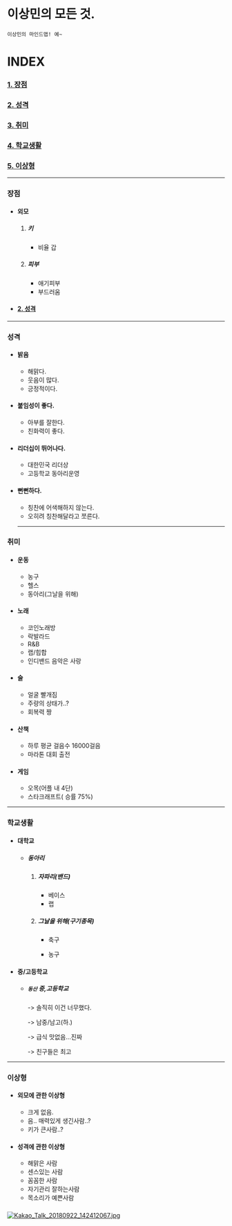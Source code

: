 # 이상민의 모든 것.

```
이상민의 마인드맵! 예~
```

# INDEX

### [1.  장점](#1)</br>

### [2. 성격](#2)</br>

### [3. 취미](#3)</br>

### [4. 학교생활](#4)</br>

### [5. 이상형](#5)<br>

---

### <h3 id="1"> 장점 </h3>

- #### 외모

  1. ##### 키

     - 비율 갑

  2. ##### 피부

     - 애기피부
     - 부드러움

- #### [2. 성격](#2)</br>
 
 ---
 
### <h3 id="2"> 성격 </h3>

- #### 밝음

  - 해맑다.
  - 웃음이 많다.
  - 긍정적이다.

- #### 붙임성이 좋다.

  - 아부를 잘한다.
  - 친화력이 좋다.

- #### 리더십이 뛰어나다.

  - 대한민국 리더상
  - 고등학교 동아리운영

- #### 뻔뻔하다.

  - 칭찬에 어색해하지 않는다.
  - 오히려 칭찬해달라고 쪼른다.
  
  ---

### <h3 id="3"> 취미 </h3>

- #### 운동

  - 농구
  - 헬스
  - 동아리(그날을 위해)

- #### 노래

  - 코인노래방
  - 락발라드
  - R&B
  - 랩/힙합
  - 인디밴드 음악은 사랑

- #### 술

  - 얼굴 빨개짐
  - 주량의 상태가..?
  - 회복력 짱

- #### 산책

  - 하루 평균 걸음수 16000걸음
  - 마라톤 대회 출전

- #### 게임

  - 오목(어플 내 4단)
  - 스타크래프트( 승률 75%)

---

### <h3 id="4"> 학교생활 </h3>

- #### 대학교

  - ##### 동아리

    1. ##### 자파리(밴드)

       - 베이스
       - 랩

    2. ##### 그날을 위해(구기종목)

       - 축구

       - 농구

- ####  중/고등학교

  - ##### `동산` 중,고등학교

    -> 솔직히 이건 너무했다.

    -> 남중/남고(하.)

    -> 급식 맛없음...진짜

    -> 친구들은 최고

---

### <h3 id="5"> 이상형 </h3>

- #### 외모에 관한 이상형

  - 크게 없음.
  - 음.. 매력있게 생긴사람..?
  - 키가 큰사람..?

- #### 성격에 관한 이상형

  - 해맑은 사람
  - 센스있는 사람
  - 꼼꼼한 사람
  - 자기관리 잘하는사람
  - 목소리가 예쁜사람



### 
   

[![Kakao_Talk_20180922_142412067.jpg](https://i.postimg.cc/2S26Mx0q/Kakao_Talk_20180922_142412067.jpg)](https://postimg.cc/G4Tdsvwr)
### 
